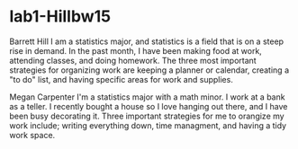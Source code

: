 # lab1-Hillbw15

Barrett Hill
I am a statistics major, and statistics is a field that is on a steep rise in demand.
In the past month, I have been making food at work, attending classes, and doing homework.
The three most important strategies for organizing work are keeping a planner or calendar, creating a "to do" list, and having specific areas for work and supplies.


Megan Carpenter
I'm a statistics major with a math minor.
I work at a bank as a teller. I recently bought a house so I love hanging out there, and I have been busy decorating it.
Three important strategies for me to orangize my work include; writing everything down, time managment, and having a tidy work space.

